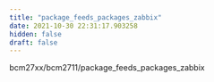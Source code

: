 ```yaml
---
title: "package_feeds_packages_zabbix"
date: 2021-10-30 22:31:17.903258
hidden: false
draft: false
---
```


bcm27xx/bcm2711/package_feeds_packages_zabbix


